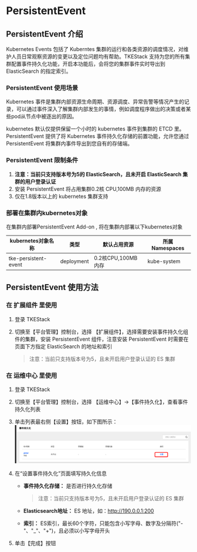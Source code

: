 # PersistentEvent

## PersistentEvent 介绍

Kubernetes Events 包括了 Kuberntes 集群的运行和各类资源的调度情况，对维护人员日常观察资源的变更以及定位问题均有帮助。TKEStack 支持为您的所有集群配置事件持久化功能，开启本功能后，会将您的集群事件实时导出到 ElasticSearch 的指定索引。

### PersistentEvent 使用场景

Kubernetes 事件是集群内部资源生命周期、资源调度、异常告警等情况产生的记录，可以通过事件深入了解集群内部发生的事情，例如调度程序做出的决策或者某些pod从节点中被逐出的原因。

kubernetes 默认仅提供保留一个小时的 kubernetes 事件到集群的 ETCD 里。 PersistentEvent 提供了将 Kubernetes 事件持久化存储的前置功能，允许您通过PersistentEvent 将集群内事件导出到您自有的存储端。

### PersistentEvent 限制条件

1. **注意：当前只支持版本号为5的 ElasticSearch，且未开启 ElasticSearch 集群的用户登录认证**
2. 安装 PersistentEvent 将占用集群0.2核 CPU,100MB 内存的资源
3. 仅在1.8版本以上的 kubernetes 集群支持

### 部署在集群内kubernetes对象

在集群内部署PersistentEvent Add-on , 将在集群内部署以下kubernetes对象

| kubernetes对象名称 | 类型 | 默认占用资源 | 所属Namespaces |
| ----------------- | --- | ---------- | ------------- |
|tke-persistent-event|deployment|0.2核CPU,100MB内存|kube-system|

## PersistentEvent 使用方法

### 在 扩展组件 里使用

  1. 登录 TKEStack

  2. 切换至【平台管理】控制台，选择 【扩展组件】，选择需要安装事件持久化组件的集群，安装 PersistentEvent 组件，注意安装 PersistentEvent 时需要在页面下方指定 ElasticSearch 的地址和索引

     > 注意：当前只支持版本号为5，且未开启用户登录认证的 ES 集群

### 在 运维中心 里使用

  1. 登录 TKEStack

  2. 切换至【平台管理】控制台，选择 【运维中心】->【事件持久化】，查看事件持久化列表

  3. 单击列表最右侧【设置】按钮，如下图所示：
     ![事件持久化设置](../../../docs/images/事件持久化设置.png)

  4. 在“设置事件持久化”页面填写持久化信息

     + **事件持久化存储：** 是否进行持久化存储

       > 注意：当前只支持版本号为5，且未开启用户登录认证的 ES 集群

     + **Elasticsearch地址：** ES 地址，如：http://190.0.0.1:200

     + **索引：** ES索引，最长60个字符，只能包含小写字母、数字及分隔符("-"、"_"、"+")，且必须以小写字母开头

  5. 单击【完成】按钮